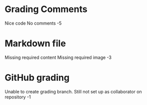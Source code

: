 # Grading Comments

Nice code
No comments 
-5

# Markdown file
Missing required content
Missing required image
-3

# GitHub grading
Unable to create grading branch. Still not set up as collaborator on repository
-1
